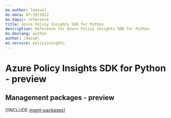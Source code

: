 ```yaml
---
ms.author: lmazuel
ms.data: 07/29/2022
ms.topic: reference
title: Azure Policy Insights SDK for Python
description: Reference for Azure Policy Insights SDK for Python
ms.devlang: python
author: lmazuel
ms.service: policyinsights
---
```

# Azure Policy Insights SDK for Python - preview

## Management packages - preview
[!INCLUDE [mgmt-packages](policy-insights-mgmt-index.md)]